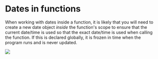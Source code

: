 # Dates in functions

When working with dates inside a function, it is likely that you will need to create a new date object <i>inside</i> the function's scope to ensure that the current date/time is used so that the exact date/time is used when calling the function. If this is declared globally, it is frozen in time when the program runs and is never updated.

![](/assets/date-in-function.png)
